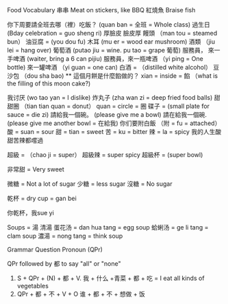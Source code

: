Food Vocabulary
串串 Meat on stickers, like BBQ
紅燒魚 Braise fish

你下周要請全班去哪（裡）吃飯？  (quan ban = 全班 = Whole class)
過生日 (Bday celebration = guo sheng ri)
厚臉皮 
臉皮厚 
饅頭 （man tou = steamed bun）
油豆腐 = (you dou fu)
木耳 (mu er = wood ear mushroom)
酒類 （jiu lei = hang over)
葡萄酒 (putao jiu = wine. pu tao = grape 葡萄)
服務員， 來一手啤酒 (waiter, bring a 6 can pijiu)
服務員，來一瓶啤酒 （yi ping = One bottle)
來一罐啤酒 （yi guan = one can)
白酒 = （distilled white alcohol）
豆沙包 （dou sha bao)
** 這個月餅是什麼餡做的？  xian = inside = 餡 （what is the filling of this moon cake?)

我讨厌 (wo tao yan = I dislike)
炸丸子 (zha wan zi = deep fried food balls)
甜甜圈 （tian tian quan = donut） quan = circle = 圈
碟子 = (small plate for sauce = die zi)
請給我一個碗。  (please give me a bowl)
請在給我一個碗. (please give me another bowl = 在給我)
你们要附白飯 （附 = fu = attached）
酸 = suan = sour
甜 = tian = sweet
苦 = ku = bitter
辣 = la = spicy
我的人生酸甜苦辣都嚐過


超級 = （chao ji = super） 超級辣 = super spicy
超級杯 = (super bowl)

非常甜 = Very sweet

微糖 = Not a lot of sugar
少糖 = less sugar
沒糖 = No sugar

乾杯 = dry cup = gan bei

你乾杯，我sue yi

Soups = 湯
清湯
蛋花汤 = dan hua tang = egg soup
蛤蜊汤 = ge li tang = clam soup
濃湯 = nong tang = think soup

Grammar
Question Pronoun (QPr)

QPr followed by 都 to say "all" or "none"

1. S + QPr + (N) + 都 + V. 
   我 + 什么 +青菜 + 都 + 吃 = I eat all kinds of vegetables
2. QPr + 都 + 不 + V + O
    谁 + 都 + 不 + 想做 + 饭

